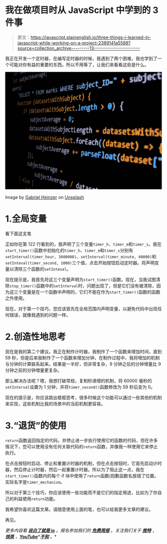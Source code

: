 # 我在做项目时从 JavaScript 中学到的 3 件事

> 原文：<https://javascript.plainenglish.io/three-things-i-learned-in-javascript-while-working-on-a-project-2389141a5588?source=collection_archive---------13----------------------->

我正在开发一个定时器，在编写定时器的时候，我遇到了两个困难，我也学到了一个可能对你有益的重要的东西。所以不用等了，让我们来看看这些是什么。

![](img/8befd520952ff4746a6cc3b48e601841.png)

Image by [Gabriel Heinzer](https://unsplash.com/@6heinz3r) on [Unsplash](https://unsplash.com/photos/g5jpH62pwes)

# 1.全局变量

看下面这支笔

正如你在第 122 行看到的，我声明了三个变量`timer_h`、`timer_m`和`timer_s`。我在`start_timer()`函数中初始化的`timer_h`、`timer_m`和`timer_s`分别有`setInterval(timer_hour, 3600000)`、`setInterval(timer_minute, 60000)`和`setInteval(timer_second, 1000)`三个值，点击开始按钮启动定时器。将声明变量以清除三个函数的`setInteval`。

现在提示是，我首先将这三个变量声明为`start_timer()`函数。现在，当我试图清除`stop_timer()`函数中的`setInterval`时，问题出现了，但是它们没有被清除，因为这三个变量是在一个函数中声明的，它们不能在作为`start_timer()`函数的函数之外使用。

现在，对于第一个技巧，您应该首先在全局范围内声明变量，以避免代码中出现任何错误，就像我遇到的问题一样。

# 2.创造性地思考

现在是我的第二个建议。我正在制作计时器，我制作了一个函数来增加时间，直到 59 秒，但是后来我制作了一个函数来增加分钟，在制作过程中，我将增加的机制与分钟的计算联系起来。结果是一半好，但非常复杂，9 分钟之后的分钟增量比 9 分钟之前的分钟增量更复杂。

那么解决办法呢？嗯，我想打破常规，复制秒递增的机制，将 60000 毫秒的`setInterval`设置为 1 分钟，并将`timer_second()`函数修改为 59 秒后变为 0。

现在的提示是，你应该跳出框框思考，很多时候这个功能可以通过一些其他的机制来实现，这些机制比我的场景中的当前机制更容易。

# 3.“退货”的使用

`return`函数返回指定的代码，并停止进一步执行使用它的函数的代码，但在许多情况下，您可以使用没有任何关联代码的`return`函数，并像我一样使用它来停止执行。

在点击按钮时启动、停止和重置计时器的机制，但在点击按钮时，它首先启动计时器，然后停止计时器，然后一起重置计时器。所以为了阻止这一点，我在`start_timer()`函数内的每个 if 块中使用了`return`函数(抱歉函数名放错了位置。实际名字是`timer_mechanism`。

所以对于第三个技巧，你应该使用一些功能而不是它们的指定用途，比如为了你自己的利益使用`return`功能。

我希望你喜欢这篇文章。请随意使用上面的笔，也可以给我更多文章的建议。

再见。

*更多内容看* [***说白了就是 io***](https://plainenglish.io/) *。报名参加我们的* [***免费周报***](http://newsletter.plainenglish.io/) *。关注我们关于* [***推特***](https://twitter.com/inPlainEngHQ) ， [***领英***](https://www.linkedin.com/company/inplainenglish/) *，*[***YouTube***](https://www.youtube.com/channel/UCtipWUghju290NWcn8jhyAw)*[***不和***](https://discord.gg/GtDtUAvyhW) *。**